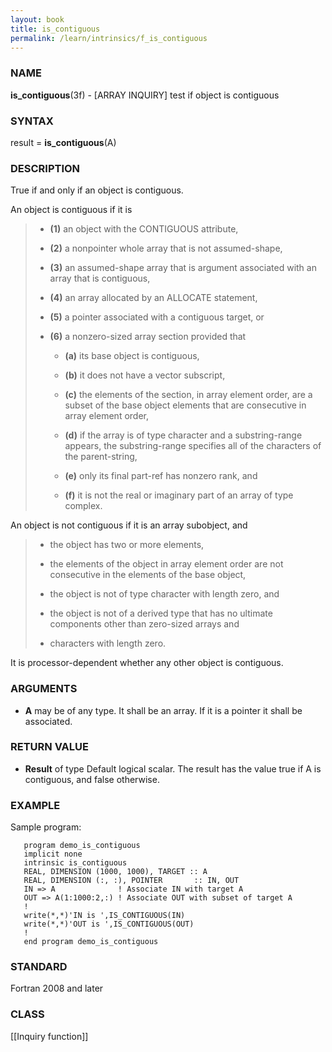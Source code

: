 ```yaml
---
layout: book
title: is_contiguous
permalink: /learn/intrinsics/f_is_contiguous
---
```

### NAME

**is\_contiguous**(3f) - \[ARRAY INQUIRY\] test if
object is contiguous

### SYNTAX

result = **is\_contiguous**(A)

### DESCRIPTION

True if and only if an object is contiguous.

An object is contiguous if it is

>   - **(1)**
>     an object with the CONTIGUOUS attribute,
>
>   - **(2)**
>     a nonpointer whole array that is not assumed-shape,
>
>   - **(3)**
>     an assumed-shape array that is argument associated with an array
>     that is contiguous,
>
>   - **(4)**
>     an array allocated by an ALLOCATE statement,
>
>   - **(5)**
>     a pointer associated with a contiguous target, or
>
>   - **(6)**
>     a nonzero-sized array section provided that
>
>       - **(a)**
>         its base object is contiguous,
>
>       - **(b)**
>         it does not have a vector subscript,
>
>       - **(c)**
>         the elements of the section, in array element order, are a
>         subset of the base object elements that are consecutive in
>         array element order,
>
>       - **(d)**
>         if the array is of type character and a substring-range
>         appears, the substring-range specifies all of the characters
>         of the parent-string,
>
>       - **(e)**
>         only its final part-ref has nonzero rank, and
>
>       - **(f)**
>         it is not the real or imaginary part of an array of type
>         complex.

An object is not contiguous if it is an array subobject, and

>   - the object has two or more elements,
>
>   - the elements of the object in array element order are not
>     consecutive in the elements of the base object,
>
>   - the object is not of type character with length zero, and
>
>   - the object is not of a derived type that has no ultimate
>     components other than zero-sized arrays and
>
>   - characters with length zero.

It is processor-dependent whether any other object is contiguous.

### ARGUMENTS

  - **A**
    may be of any type. It shall be an array. If it is a pointer it
    shall be associated.

### RETURN VALUE

  - **Result**
    of type Default logical scalar. The result has the value true if A
    is contiguous, and false otherwise.

### EXAMPLE

Sample program:

```
   program demo_is_contiguous
   implicit none
   intrinsic is_contiguous
   REAL, DIMENSION (1000, 1000), TARGET :: A
   REAL, DIMENSION (:, :), POINTER       :: IN, OUT
   IN => A              ! Associate IN with target A
   OUT => A(1:1000:2,:) ! Associate OUT with subset of target A
   !
   write(*,*)'IN is ',IS_CONTIGUOUS(IN)
   write(*,*)'OUT is ',IS_CONTIGUOUS(OUT)
   !
   end program demo_is_contiguous
```

### STANDARD

Fortran 2008 and later

### CLASS

\[\[Inquiry function\]\]
